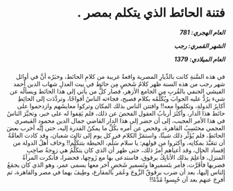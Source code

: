 <h1 dir="rtl">فتنة الحائط الذي يتكلم بمصر .</h1>

<h5 dir="rtl">العام الهجري:  781

الشهر القمري: رجب

العام الميلادي: 1379</h5>

<p dir="rtl">في هذه السَّنةِ كانت بالدِّيارِ المصرية واقعةٌ غريبة من كلامِ الحائط، وخبَرُه أنَّ في أوائل شهر رجب من هذه السنة ظهر كلامُ شَخصٍ مِن حائط في بيت العدلِ شهاب الدين أحمد الفيشي الحنفي بالقُربِ مِن الجامع الأزهر، فصار كلُّ من يأتي إلى هذا الحائط ويسألُه عن شيء يرُدُّ عليه الجوابَ ويُكَلِّمُه بكلام فصيح، فجاءته الناسُ أفواجًا، وتردَّدَت إلى الحائِطِ أكابِرُ الدولةِ، وتكلموا معه!! وافتتن الناس بذلك المكان وتركوا معايشَهم وازدحموا على حائط هذا الدار، وأكثَرَ أربابُ العقول الفحصَ عن ذلك، فلم يَقِفوا له على خبر، وتحيَّرَ الناسُ في هذا الأمر العجيب، إلى أن حضر إلى هذا الدار القاضي جمال الدين محمود القيصري العجمي محتَسِبُ القاهرة، وفحص عن أمره بكُلِّ ما يمكنُ القدرة إليه، حتى إنَّه أخرب بعضَ الحائطِ، فلم يُؤَثِّر ذلك شيئًا، واستمَرَّ الكلام في كل يوم إلى ثالث شعبان، وقد كادت العامَّةُ أن تتعَبَّدَ بمكانِه، وأكثروا من قولهم: يا سلام سَلِّم، الحيطة بتتكَلِّم!! وخاف أهلُ الدولة من إفساد الحال، وقد أعياهم أمرُ ذلك، حتى ظهر أن الذي كان يتكَلَّمُ هي زوجةُ صاحِبِ المنزل، فأُعلِمَ بذلك الأتابِكُ برقوق، فاستدعى بها مع زَوجِها، فحضرا، فأنكرت المرأةُ فضربها فأقَرَّت، فأمر بتَسميرِها وتَسميرِ شَخصٍ آخر معها يسمى عمر، وهو الذي كان يجمَعُ الناس إليها، بعد أن ضرب برقوقٌ الزَّوجَ وعُمَر بالمقارع، وطِيفَ بهما في مصر والقاهرة، ثم أُفرِجَ عنهم بعد أن حُبِسوا مُدَّةً!!</p></br>
